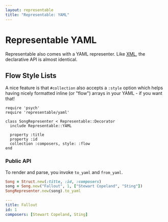 ```yaml
---
layout: representable
title: "Representable: YAML"
---
```


# Representable YAML

Representable also comes with a YAML representer. Like [XML](xml.html), the declarative API is almost identical.

## Flow Style Lists

A nice feature is that `#collection` also accepts a `:style` option which helps having nicely formatted inline (or "flow") arrays in your YAML - if you want that!

    require 'psych'
    require 'representable/yaml'

    class SongRepresenter < Representable::Decorator
      include Representable::YAML

      property :title
      property :id
      collection :composers, style: :flow
    end


### Public API

To render and parse, you invoke `to_yaml` and `from_yaml`.

```ruby
Song = Struct.new(:title, :id, :composers)
song = Song.new("Fallout", 1, ["Stewart Copeland", "Sting"])
SongRepresenter.new(song).to_yaml
```

```yaml
---
title: Fallout
id: 1
composers: [Stewart Copeland, Sting]
```
